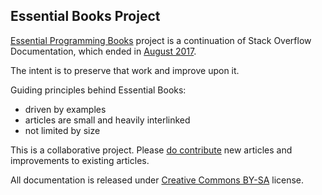## Essential Books Project

[Essential Programming Books](https://www.programming-books.io) project is a continuation of Stack Overflow Documentation, which ended in [August 2017](https://meta.stackoverflow.com/questions/354217/sunsetting-documentation).

The intent is to preserve that work and improve upon it.

Guiding principles behind Essential Books:
* driven by examples
* articles are small and heavily interlinked
* not limited by size

This is a collaborative project. Please [do contribute](how-to-contribute.md) new articles and improvements to existing articles.

All documentation is released under [Creative Commons BY-SA](https://creativecommons.org/licenses/by-sa/3.0/) license.
